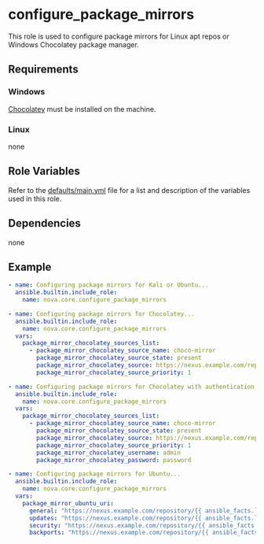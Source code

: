 # configure_package_mirrors

This role is used to configure package mirrors for Linux apt repos or Windows Chocolatey package manager.

## Requirements

### Windows

[Chocolatey](https://chocolatey.org/install) must be installed on the machine.

### Linux

none

## Role Variables

Refer to the [defaults/main.yml](https://github.com/novateams/nova.core/blob/main/nova/core/roles/template_os_configuration/defaults/main.yml) file for a list and description of the variables used in this role.

## Dependencies

none

## Example

```yaml
- name: Configuring package mirrors for Kali or Ubuntu...
  ansible.builtin.include_role:
    name: nova.core.configure_package_mirrors
```

```yaml
- name: Configuring package mirrors for Chocolatey...
  ansible.builtin.include_role:
    name: nova.core.configure_package_mirrors
  vars:
    package_mirror_chocolatey_sources_list:
      - package_mirror_chocolatey_source_name: choco-mirror
        package_mirror_chocolatey_source_state: present
        package_mirror_chocolatey_source: https://nexus.example.com/repository/choco-mirror/
        package_mirror_chocolatey_source_priority: 1
```

```yaml
- name: Configuring package mirrors for Chocolatey with authentication...
  ansible.builtin.include_role:
    name: nova.core.configure_package_mirrors
  vars:
    package_mirror_chocolatey_sources_list:
      - package_mirror_chocolatey_source_name: choco-mirror
        package_mirror_chocolatey_source_state: present
        package_mirror_chocolatey_source: https://nexus.example.com/repository/choco-mirror/
        package_mirror_chocolatey_source_priority: 1
        package_mirror_chocolatey_username: admin
        package_mirror_chocolatey_password: password
```

```yaml
- name: Configuring package mirrors for Ubuntu...
  ansible.builtin.include_role:
    name: nova.core.configure_package_mirrors
  vars:
    package_mirror_ubuntu_uri: 
      general: "https://nexus.example.com/repository/{{ ansible_facts.lsb.codename }}/"
      updates: "https://nexus.example.com/repository/{{ ansible_facts.lsb.codename }}-updates/"
      security: "https://nexus.example.com/repository/{{ ansible_facts.lsb.codename }}-security/"
      backports: "https://nexus.example.com/repository/{{ ansible_facts.lsb.codename }}-backports/"
```
